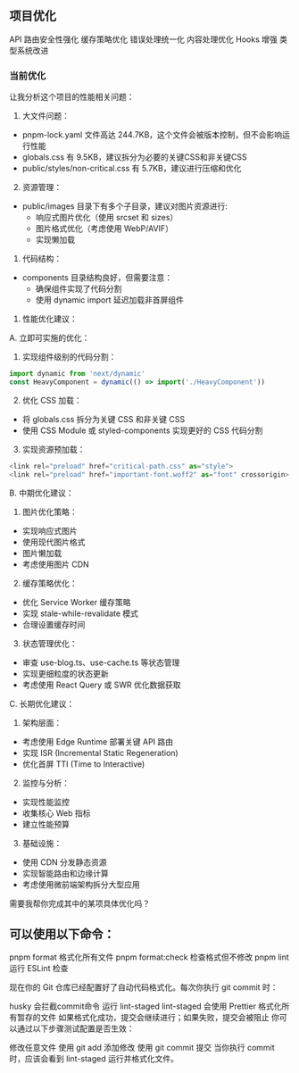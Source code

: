 ## 项目优化

API 路由安全性强化
缓存策略优化
错误处理统一化
内容处理优化
Hooks 增强
类型系统改进

### 当前优化

让我分析这个项目的性能相关问题：

1. 大文件问题：
- pnpm-lock.yaml 文件高达 244.7KB，这个文件会被版本控制，但不会影响运行性能
- globals.css 有 9.5KB，建议拆分为必要的关键CSS和非关键CSS
- public/styles/non-critical.css 有 5.7KB，建议进行压缩和优化

2. 资源管理：
- public/images 目录下有多个子目录，建议对图片资源进行:
  - 响应式图片优化（使用 srcset 和 sizes）
  - 图片格式优化（考虑使用 WebP/AVIF）
  - 实现懒加载

1. 代码结构：
- components 目录结构良好，但需要注意：
  - 确保组件实现了代码分割
  - 使用 dynamic import 延迟加载非首屏组件

1. 性能优化建议：

A. 立即可实施的优化：
1. 实现组件级别的代码分割：
```typescript
import dynamic from 'next/dynamic'
const HeavyComponent = dynamic(() => import('./HeavyComponent'))
```

2. 优化 CSS 加载：
- 将 globals.css 拆分为关键 CSS 和非关键 CSS
- 使用 CSS Module 或 styled-components 实现更好的 CSS 代码分割

3. 实现资源预加载：
```typescript
<link rel="preload" href="critical-path.css" as="style">
<link rel="preload" href="important-font.woff2" as="font" crossorigin>
```

B. 中期优化建议：
1. 图片优化策略：
- 实现响应式图片
- 使用现代图片格式
- 图片懒加载
- 考虑使用图片 CDN

2. 缓存策略优化：
- 优化 Service Worker 缓存策略
- 实现 stale-while-revalidate 模式
- 合理设置缓存时间

3. 状态管理优化：
- 审查 use-blog.ts、use-cache.ts 等状态管理
- 实现更细粒度的状态更新
- 考虑使用 React Query 或 SWR 优化数据获取

C. 长期优化建议：
1. 架构层面：
- 考虑使用 Edge Runtime 部署关键 API 路由
- 实现 ISR (Incremental Static Regeneration)
- 优化首屏 TTI (Time to Interactive)

2. 监控与分析：
- 实现性能监控
- 收集核心 Web 指标
- 建立性能预算

3. 基础设施：
- 使用 CDN 分发静态资源
- 实现智能路由和边缘计算
- 考虑使用微前端架构拆分大型应用

需要我帮你完成其中的某项具体优化吗？

## 可以使用以下命令：

pnpm format 格式化所有文件
pnpm format:check 检查格式但不修改
pnpm lint 运行 ESLint 检查

现在你的 Git 仓库已经配置好了自动代码格式化。每次你执行 git commit 时：

husky 会拦截commit命令
运行 lint-staged
lint-staged 会使用 Prettier 格式化所有暂存的文件
如果格式化成功，提交会继续进行；如果失败，提交会被阻止
你可以通过以下步骤测试配置是否生效：

修改任意文件
使用 git add 添加修改
使用 git commit 提交
当你执行 commit 时，应该会看到 lint-staged 运行并格式化文件。